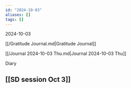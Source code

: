 ```yaml
---
id: "2024-10-03"
aliases: []
tags: []
---
```


2024-10-03

[[/Gratitude Journal.md|Gratitude Journal]]

[[/Journal 2024-10-03 Thu.md|Journal 2024-10-03 Thu]]

Diary

## [[SD session Oct 3]]
